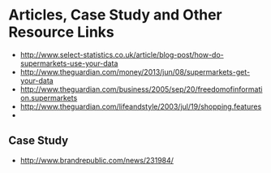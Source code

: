 Articles, Case Study and Other Resource Links
=============================================
+ http://www.select-statistics.co.uk/article/blog-post/how-do-supermarkets-use-your-data
+ http://www.theguardian.com/money/2013/jun/08/supermarkets-get-your-data
+ http://www.theguardian.com/business/2005/sep/20/freedomofinformation.supermarkets
+ http://www.theguardian.com/lifeandstyle/2003/jul/19/shopping.features
+ 

Case Study
----------
+ http://www.brandrepublic.com/news/231984/

